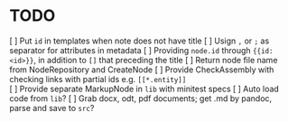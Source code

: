 # TODO

[ ] Put `id` in templates when note does not have title
[ ] Usign `,` or `;` as separator for attributes in metadata
[ ] Providing `node.id` through `{{id: <id>}}`, in addition to `[]` that preceding the title
[ ] Return node file name from NodeRepository and CreateNode
[ ] Provide CheckAssembly with checking links with partial ids e.g. `[[*.entity]]`   
[ ] Provide separate MarkupNode in `lib` with minitest specs
[ ] Auto load code from `lib`?
[ ] Grab docx, odt, pdf documents; get .md by pandoc, parse and save to `src`?
